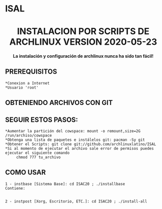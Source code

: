 # ISAL
##
<h1 align="center">INSTALACION POR SCRIPTS DE ARCHLINUX VERSION 2020-05-23</h1>
    
<h4 align="center">La instalación y configuración de archlinux nunca ha sido tan fácil!</h4>

## PREREQUISITOS

    *Conexion a Internet
    *Usuario 'root'

## OBTENIENDO ARCHIVOS CON GIT
## SEGUIR ESTOS PASOS:
    *Aumentar la partición del cowspace: mount -o remount,size=2G /run/archiso/cowspace
    *Obtenga una lista de paquetes e instálelos git: pacman -Sy git
    *Obtener el Scripts: git clone git://github.com/archlinuxlatino/ISAL
    *Si al momento de ejecutar el archivo sale error de permisos puedes ejecutar el siguiente comando 
         chmod 777 tu_archivo 

## COMO USAR
    1 - instbase [Sistema Base]: cd ISAC20 ; ./installbase
    Contiene:
        
    
    2 - instpost [Xorg, Escritorio, ETC.]: cd ISAC20 ; ./install-all
